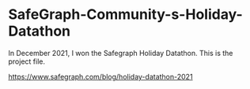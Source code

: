 # SafeGraph-Community-s-Holiday-Datathon
In December 2021, I won the Safegraph Holiday Datathon. This is the project file.

https://www.safegraph.com/blog/holiday-datathon-2021
